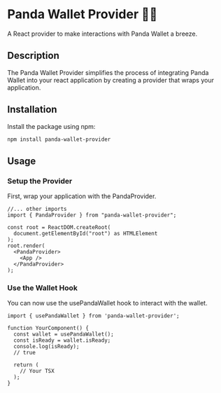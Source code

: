 # Panda Wallet Provider 🐼💼

A React provider to make interactions with Panda Wallet a breeze.

## Description

The Panda Wallet Provider simplifies the process of integrating Panda Wallet into your react application by creating a provider that wraps your application.

## Installation

Install the package using npm:

```sh
npm install panda-wallet-provider
```

## Usage

### Setup the Provider

First, wrap your application with the PandaProvider.

```tsx
//... other imports
import { PandaProvider } from "panda-wallet-provider";

const root = ReactDOM.createRoot(
  document.getElementById("root") as HTMLElement
);
root.render(
  <PandaProvider>
    <App />
  </PandaProvider>
);
```

### Use the Wallet Hook

You can now use the usePandaWallet hook to interact with the wallet.

```tsx
import { usePandaWallet } from 'panda-wallet-provider';

function YourComponent() {
  const wallet = usePandaWallet();
  const isReady = wallet.isReady;
  console.log(isReady);
  // true

  return (
    // Your TSX
  );
}
```
